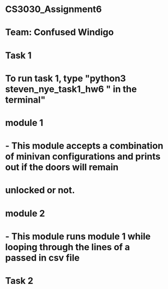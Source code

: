 # CS3030_Assignment6
# Team: Confused Windigo

# Task 1

# To run task 1, type "python3 steven_nye_task1_hw6 <config csv file>" in the terminal"

# module 1 
#	- This module accepts a combination of minivan configurations and prints out if the doors will remain
#	  unlocked or not.

# module 2
#	- This module runs module 1 while looping through the lines of a passed in csv file

# Task 2
